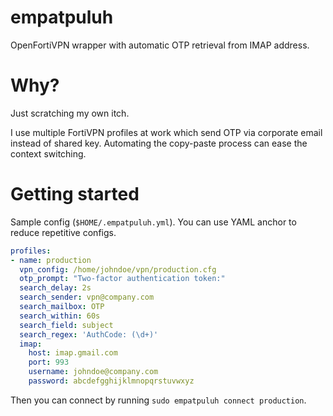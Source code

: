# empatpuluh

OpenFortiVPN wrapper with automatic OTP retrieval from IMAP address.

# Why?

Just scratching my own itch.

I use multiple FortiVPN profiles at work which send OTP via corporate email instead of shared key. Automating the copy-paste process can ease the context switching. 

# Getting started

Sample config (`$HOME/.empatpuluh.yml`). You can use YAML anchor to reduce repetitive configs.

```yaml
profiles:
- name: production
  vpn_config: /home/johndoe/vpn/production.cfg
  otp_prompt: "Two-factor authentication token:"
  search_delay: 2s
  search_sender: vpn@company.com
  search_mailbox: OTP
  search_within: 60s
  search_field: subject
  search_regex: 'AuthCode: (\d+)'
  imap:
    host: imap.gmail.com
    port: 993
    username: johndoe@company.com
    password: abcdefgghijklmnopqrstuvwxyz
```

Then you can connect by running `sudo empatpuluh connect production`.
